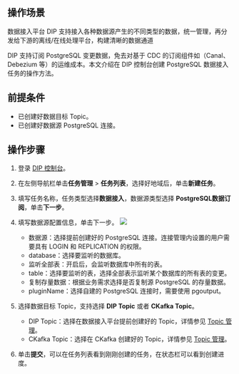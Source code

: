 ## 操作场景

数据接入平台 DIP 支持接入各种数据源产生的不同类型的数据，统一管理，再分发给下游的离线/在线处理平台，构建清晰的数据通道

DIP 支持订阅 PostgreSQL 变更数据，免去对基于 CDC 的订阅组件如（Canal、Debezium 等）的运维成本。本文介绍在 DIP 控制台创建 PostgreSQL 数据接入任务的操作方法。

## 前提条件

- 已创建好数据目标 Topic。
- 已创建好数据源 PostgreSQL 连接。

## 操作步骤

1. 登录 [DIP 控制台](https://console.cloud.tencent.com/ckafka/datahub-overview)。

2. 在左侧导航栏单击**任务管理** > **任务列表**，选择好地域后，单击**新建任务**。

3. 填写任务名称，任务类型选择**数据接入**，数据源类型选择 **PostgreSQL数据订阅**，单击**下一步**。

4. 填写数据源配置信息，单击下一步。
   ![](https://qcloudimg.tencent-cloud.cn/raw/653af1085fcd5159ccab3d53365eec93.png)

   - 数据源：选择提前创建好的 PostgreSQL 连接。连接管理内设置的用户需要具有 LOGIN 和 REPLICATION 的权限。
   - database：选择要监听的数据库。
   - 监听全部表：开启后，会监听数据库中所有的表。
   - table：选择要监听的表，选择全部表示监听某个数据库的所有表的变更。
   - 复制存量数据：根据业务需求选择是否复制源 PostgreSQL 的存量数据。
   - pluginName：选择自建的 PostgreSQL 连接时，需要使用 pgoutput。

5. 选择数据目标 Topic，支持选择 **DIP Topic** 或者 **CKafka Topic**。

   - DIP Topic：选择在数据接入平台提前创建好的 Topic，详情参见 [Topic 管理](https://cloud.tencent.com/document/product/1591/77020)。
   - CKafka Topic：选择在 CKafka 创建好的 Topic，详情参见 [Topic 管理](https://cloud.tencent.com/document/product/597/73566)。

6. 单击**提交**，可以在任务列表看到刚刚创建的任务，在状态栏可以看到创建进度。

   
